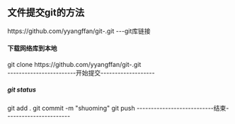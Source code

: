 <h2>文件提交git的方法</h2>
https://github.com/yyangffan/git-.git   ---git库链接


<h4>下载网络库到本地</h4>
git clone https://github.com/yyangffan/git-.git<br>
------------------------开始提交-------------------<br>
<h5>git status</h5>
git add .
git commit -m "shuoming"
git push
---------------------------结束-----------------------<br>
